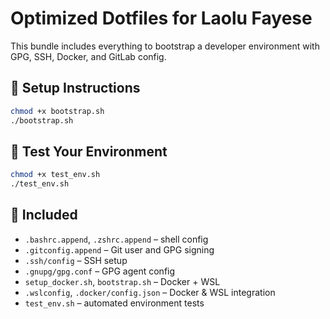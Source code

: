 # Optimized Dotfiles for Laolu Fayese

This bundle includes everything to bootstrap a developer environment with GPG, SSH, Docker, and GitLab config.

## 🔧 Setup Instructions

```bash
chmod +x bootstrap.sh
./bootstrap.sh
```

## 🧪 Test Your Environment

```bash
chmod +x test_env.sh
./test_env.sh
```

## 📂 Included

- `.bashrc.append`, `.zshrc.append` – shell config
- `.gitconfig.append` – Git user and GPG signing
- `.ssh/config` – SSH setup
- `.gnupg/gpg.conf` – GPG agent config
- `setup_docker.sh`, `bootstrap.sh` – Docker + WSL
- `.wslconfig`, `.docker/config.json` – Docker & WSL integration
- `test_env.sh` – automated environment tests

